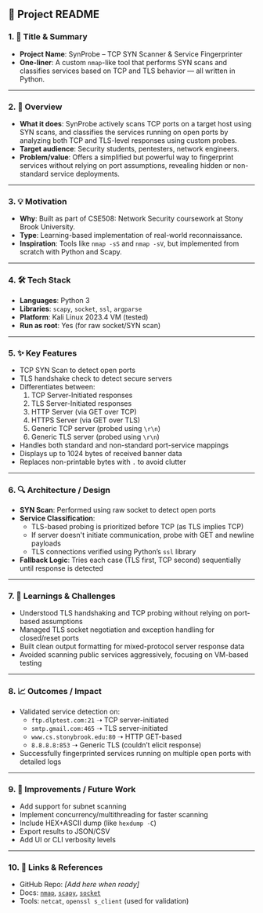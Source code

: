 ## 🧩 Project README

### 1. 🔖 **Title & Summary**
- **Project Name**: SynProbe – TCP SYN Scanner & Service Fingerprinter
- **One-liner**: A custom `nmap`-like tool that performs SYN scans and classifies services based on TCP and TLS behavior — all written in Python.

---

### 2. 🚀 **Overview**
- **What it does**: SynProbe actively scans TCP ports on a target host using SYN scans, and classifies the services running on open ports by analyzing both TCP and TLS-level responses using custom probes.
- **Target audience**: Security students, pentesters, network engineers.
- **Problem/value**: Offers a simplified but powerful way to fingerprint services without relying on port assumptions, revealing hidden or non-standard service deployments.

---

### 3. 💡 **Motivation**
- **Why**: Built as part of CSE508: Network Security coursework at Stony Brook University.
- **Type**: Learning-based implementation of real-world reconnaissance.
- **Inspiration**: Tools like `nmap -sS` and `nmap -sV`, but implemented from scratch with Python and Scapy.

---

### 4. 🛠️ **Tech Stack**
- **Languages**: Python 3
- **Libraries**: `scapy`, `socket`, `ssl`, `argparse`
- **Platform**: Kali Linux 2023.4 VM (tested)
- **Run as root**: Yes (for raw socket/SYN scan)

---

### 5. ✨ **Key Features**
- TCP SYN Scan to detect open ports
- TLS handshake check to detect secure servers
- Differentiates between:
  1. TCP Server-Initiated responses
  2. TLS Server-Initiated responses
  3. HTTP Server (via GET over TCP)
  4. HTTPS Server (via GET over TLS)
  5. Generic TCP server (probed using `\r\n`)
  6. Generic TLS server (probed using `\r\n`)
- Handles both standard and non-standard port-service mappings
- Displays up to 1024 bytes of received banner data
- Replaces non-printable bytes with `.` to avoid clutter

---

### 6. 🔍 **Architecture / Design**
- **SYN Scan**: Performed using raw socket to detect open ports
- **Service Classification**:
  - TLS-based probing is prioritized before TCP (as TLS implies TCP)
  - If server doesn't initiate communication, probe with GET and newline payloads
  - TLS connections verified using Python’s `ssl` library
- **Fallback Logic**: Tries each case (TLS first, TCP second) sequentially until response is detected

---

### 7. 🧠 **Learnings & Challenges**
- Understood TLS handshaking and TCP probing without relying on port-based assumptions
- Managed TLS socket negotiation and exception handling for closed/reset ports
- Built clean output formatting for mixed-protocol server response data
- Avoided scanning public services aggressively, focusing on VM-based testing

---

### 8. 📈 **Outcomes / Impact**
- Validated service detection on:
  - `ftp.dlptest.com:21` ➝ TCP server-initiated
  - `smtp.gmail.com:465` ➝ TLS server-initiated
  - `www.cs.stonybrook.edu:80` ➝ HTTP GET-based
  - `8.8.8.8:853` ➝ Generic TLS (couldn’t elicit response)
- Successfully fingerprinted services running on multiple open ports with detailed logs

---

### 9. 🚧 **Improvements / Future Work**
- Add support for subnet scanning
- Implement concurrency/multithreading for faster scanning
- Include HEX+ASCII dump (like `hexdump -C`)
- Export results to JSON/CSV
- Add UI or CLI verbosity levels

---

### 10. 🔗 **Links & References**
- GitHub Repo: _[Add here when ready]_
- Docs: [`nmap`](https://nmap.org/), [`scapy`](https://scapy.readthedocs.io/en/latest/), [`socket`](https://docs.python.org/3/library/socket.html)
- Tools: `netcat`, `openssl s_client` (used for validation)

